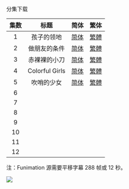 分集下载

| 集数 |      标题      |                             简体                             |                             繁体                             |
| :--: | :------------: | :----------------------------------------------------------: | :----------------------------------------------------------: |
|  1   |   孩子的领地   | [简体](https://raw.githubusercontent.com/tastysugar/SweetSub-source/master/Wonder%20Egg%20Priority/%5BSweetSub%5D%20Wonder%20Egg%20Priority%20-%2001.chs.ass) | [繁體](https://raw.githubusercontent.com/tastysugar/SweetSub-source/master/Wonder%20Egg%20Priority/%5BSweetSub%5D%20Wonder%20Egg%20Priority%20-%2001.cht.ass) |
|  2   |  做朋友的条件  | [简体](https://raw.githubusercontent.com/tastysugar/SweetSub-source/master/Wonder%20Egg%20Priority/%5BSweetSub%5D%20Wonder%20Egg%20Priority%20-%2002.chs.ass) | [繁體](https://raw.githubusercontent.com/tastysugar/SweetSub-source/master/Wonder%20Egg%20Priority/%5BSweetSub%5D%20Wonder%20Egg%20Priority%20-%2002.cht.ass) |
|  3   |  赤裸裸的小刀  | [简体](https://raw.githubusercontent.com/tastysugar/SweetSub-source/master/Wonder%20Egg%20Priority/%5BSweetSub%5D%20Wonder%20Egg%20Priority%20-%2003.chs.ass) | [繁體](https://raw.githubusercontent.com/tastysugar/SweetSub-source/master/Wonder%20Egg%20Priority/%5BSweetSub%5D%20Wonder%20Egg%20Priority%20-%2003.cht.ass) |
|  4   | Colorful Girls | [简体](https://raw.githubusercontent.com/tastysugar/SweetSub-source/master/Wonder%20Egg%20Priority/%5BSweetSub%5D%20Wonder%20Egg%20Priority%20-%2004.chs.ass) | [繁體](https://raw.githubusercontent.com/tastysugar/SweetSub-source/master/Wonder%20Egg%20Priority/%5BSweetSub%5D%20Wonder%20Egg%20Priority%20-%2004.cht.ass) |
|  5   |   吹哨的少女   | [简体](https://raw.githubusercontent.com/tastysugar/SweetSub-source/master/Wonder%20Egg%20Priority/%5BSweetSub%5D%20Wonder%20Egg%20Priority%20-%2005.chs.ass) | [繁體](https://raw.githubusercontent.com/tastysugar/SweetSub-source/master/Wonder%20Egg%20Priority/%5BSweetSub%5D%20Wonder%20Egg%20Priority%20-%2005.cht.ass) |
|  6   |                |                                                              |                                                              |
|  7   |                |                                                              |                                                              |
|  8   |                |                                                              |                                                              |
|  9   |                |                                                              |                                                              |
|  10  |                |                                                              |                                                              |
|  11  |                |                                                              |                                                              |
|  12  |                |                                                              |                                                              |

注：Funimation 源需要平移字幕 288 帧或 12 秒。

![](https://i.loli.net/2021/01/13/HGv2zNFIiJfxksV.jpg)